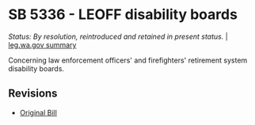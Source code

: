 # SB 5336 - LEOFF disability boards
*Status: By resolution, reintroduced and retained in present status.* | [leg.wa.gov summary](https://app.leg.wa.gov/billsummary?BillNumber=5336&Year=2021)

Concerning law enforcement officers' and firefighters' retirement system disability boards.

## Revisions
* [Original Bill](1/)